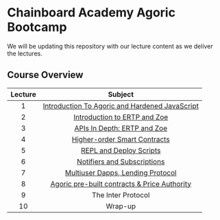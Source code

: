 # Chainboard Academy Agoric Bootcamp
We will be updating this repository with our lecture content as we deliver the lectures.

## Course Overview
| Lecture |                                                               Subject                                                               |
|:-------:|:-----------------------------------------------------------------------------------------------------------------------------------:|
|    1    | [Introduction To Agoric and Hardened JavaScript](https://github.com/Chainboard-Academy/agoric-lecture-content/tree/main/lectureOne) | 
|    2    |          [Introduction to ERTP and Zoe](https://github.com/Chainboard-Academy/agoric-lecture-content/tree/main/lectureTwo)          |
|    3    |         [APIs In Depth: ERTP and Zoe](https://github.com/Chainboard-Academy/agoric-lecture-content/tree/main/lectureThree)          |
|    4    |         [Higher-order Smart Contracts](https://github.com/Chainboard-Academy/agoric-lecture-content/tree/main/lectureFour)          |
|    5    |            [REPL and Deploy Scripts](https://github.com/Chainboard-Academy/agoric-lecture-content/tree/main/lectureFive)            |
|    6    |          [Notifiers and Subscriptions](https://github.com/Chainboard-Academy/agoric-lecture-content/tree/main/lectureSix)           |
|    7    |      [Multiuser Dapps, Lending Protocol](https://github.com/Chainboard-Academy/agoric-lecture-content/tree/main/lectureSeven)       |
|    8    |      [Agoric pre-built contracts & Price Authority](https://github.com/Chainboard-Academy/agoric-lecture-content/tree/main/lectureEight)|
|    9    |                                                         The Inter Protocol                                                          |
|   10    |                                                               Wrap-up                                                               |
